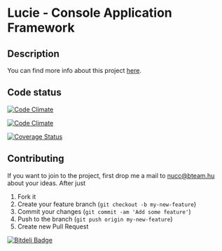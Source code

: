 # Lucie - Console Application Framework

## Description

You can find more info about this project [here](http://my.luc.ie/).

## Code status

[![Code Climate](https://api.travis-ci.org/Nucc/lucie.png)](https://travis-ci.org/Nucc/lucie)

[![Code Climate](https://codeclimate.com/github/Nucc/lucie.png)](https://codeclimate.com/github/Nucc/lucie)

[![Coverage Status](https://coveralls.io/repos/Nucc/lucie/badge.png?branch=master)](https://coveralls.io/r/Nucc/lucie)

## Contributing

If you want to join to the project, first drop me a mail to nucc@bteam.hu about your ideas. After just

1. Fork it
2. Create your feature branch (`git checkout -b my-new-feature`)
3. Commit your changes (`git commit -am 'Add some feature'`)
4. Push to the branch (`git push origin my-new-feature`)
5. Create new Pull Request


[![Bitdeli Badge](https://d2weczhvl823v0.cloudfront.net/Nucc/lucie/trend.png)](https://bitdeli.com/free "Bitdeli Badge")

